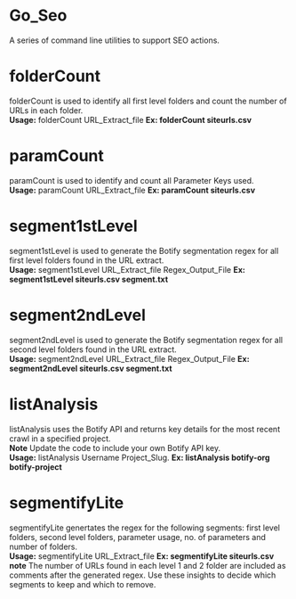 # Go_Seo
A series of command line utilities to support SEO actions.   

# folderCount
folderCount is used to identify all first level folders and count the number of URLs in each folder.   
**Usage:** folderCount URL_Extract_file **Ex: folderCount siteurls.csv**
# paramCount
paramCount is used to identify and count all Parameter Keys used.   
**Usage:** paramCount URL_Extract_file **Ex: paramCount siteurls.csv**
# segment1stLevel
segment1stLevel is used to generate the Botify segmentation regex for all first level folders found in the URL extract.   
**Usage:** segment1stLevel URL_Extract_file Regex_Output_File  **Ex: segment1stLevel siteurls.csv segment.txt**
# segment2ndLevel
segment2ndLevel is used to generate the Botify segmentation regex for all second level folders found in the URL extract.   
**Usage:** segment2ndLevel URL_Extract_file Regex_Output_File **Ex: segment2ndLevel siteurls.csv segment.txt**
# listAnalysis
listAnalysis uses the Botify API and returns key details for the most recent crawl in a specified project.   
**Note** Update the code to include your own Botify API key.   
**Usage:** listAnalysis Username Project_Slug. **Ex: listAnalysis botify-org botify-project**
# segmentifyLite
segmentifyLite genertates the regex for the following segments: first level folders, second level folders, parameter usage, no. of parameters and number of folders.  
**Usage:** segmentifyLite URL_Extract_file **Ex: segmentifyLite siteurls.csv**  
**note** The number of URLs found in each level 1 and 2 folder are included as comments after the generated regex. Use these insights to decide which segments to keep and which to remove.   
